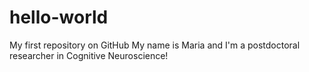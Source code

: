 # hello-world
My first repository on GitHub
My name is Maria and I'm a postdoctoral researcher in Cognitive Neuroscience!

